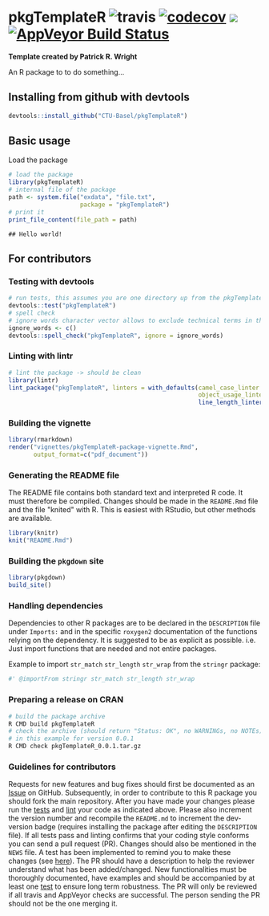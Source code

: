 
<!-- README.md is generated from README.Rmd. Please edit that file -->


# pkgTemplateR ![travis](https://api.travis-ci.com/CTU-Basel/pkgTemplateR.svg?branch=master) [![codecov](https://codecov.io/github/CTU-Basel/pkgTemplateR/branch/master/graphs/badge.svg)](https://codecov.io/github/CTU-Basel/pkgTemplateR) [![](https://img.shields.io/badge/dev%20version-0.0.1-blue.svg)](https://github.com/CTU-Basel/pkgTemplateR) [![AppVeyor Build Status](https://ci.appveyor.com/api/projects/status/github/CTU-Basel/pkgTemplateR?branch=master&svg=true)](https://ci.appveyor.com/project/CTU-Basel/pkgTemplateR)

**Template created by Patrick R. Wright**

An R package to to do something...

## Installing from github with devtools


```r
devtools::install_github("CTU-Basel/pkgTemplateR")
```

## Basic usage
Load the package

```r
# load the package
library(pkgTemplateR)
# internal file of the package
path <- system.file("exdata", "file.txt",
                    package = "pkgTemplateR")
# print it
print_file_content(file_path = path)
```

```
## Hello world!
```

## For contributors
### Testing with devtools


```r
# run tests, this assumes you are one directory up from the pkgTemplateR dir
devtools::test("pkgTemplateR")
# spell check
# ignore words character vector allows to exclude technical terms in the check
ignore_words <- c()
devtools::spell_check("pkgTemplateR", ignore = ignore_words)
```

### Linting with lintr


```r
# lint the package -> should be clean
library(lintr)
lint_package("pkgTemplateR", linters = with_defaults(camel_case_linter = NULL,
                                                     object_usage_linter = NULL,
                                                     line_length_linter(125)))
```

### Building the vignette

```r
library(rmarkdown)
render("vignettes/pkgTemplateR-package-vignette.Rmd",
       output_format=c("pdf_document"))
```

### Generating the README file

The README file contains both standard text and interpreted R code.
It must therefore be compiled. Changes should be made in the `README.Rmd`
file and the file "knited" with R. This is easiest with RStudio, but other
methods are available.


```r
library(knitr)
knit("README.Rmd")
```

### Building the `pkgdown` site

```r
library(pkgdown)
build_site()
```

### Handling dependencies

Dependencies to other R packages are to be declared in the `DESCRIPTION` file under `Imports:` and in
the specific `roxygen2` documentation of the functions relying on the dependency. It is suggested to
be as explicit as possible. i.e. Just import functions that are needed and not entire packages.

Example to import `str_match` `str_length` `str_wrap` from the `stringr` package:

```r
#' @importFrom stringr str_match str_length str_wrap
```

### Preparing a release on CRAN

```bash
# build the package archive
R CMD build pkgTemplateR
# check the archive (should return "Status: OK", no WARNINGs, no NOTEs)
# in this example for version 0.0.1
R CMD check pkgTemplateR_0.0.1.tar.gz
```

### Guidelines for contributors

Requests for new features and bug fixes should first be documented as an
[Issue](https://github.com/) on GitHub.
Subsequently, in order to contribute to this R package you should fork the main repository.
After you have made your changes please run the 
[tests](README.md#testing-with-devtools)
and 
[lint](README.md#linting-with-lintr) your code as 
indicated above. Please also increment the version number and recompile the
`README.md` to increment the dev-version badge (requires installing the
package after editing the `DESCRIPTION` file). If all tests pass and linting
confirms that your coding style conforms you can send a pull request (PR).
Changes should also be mentioned in the `NEWS` file. A test has been implemented
to remind you to make these changes (see [here](tests/testthat/test-version_diff.R)).
The PR should have a description to help the reviewer understand what has been 
added/changed. New functionalities must be thoroughly documented, have examples 
and should be accompanied by at least one [test](tests/testthat/) to ensure long term 
robustness. The PR will only be reviewed if all travis and AppVeyor checks are successful. 
The person sending the PR should not be the one merging it.
